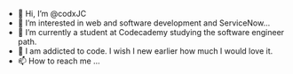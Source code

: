 - 👋 Hi, I’m @codxJC
- 👀 I’m interested in web and software development and ServiceNow...
- 🌱 I’m currently a student at Codecademy studying the software engineer path.
- 💞️ I am addicted to code. I wish I new earlier how much I would love it. 
- 📫 How to reach me ...

<!---
codxJC/codxJC is a ✨ special ✨ repository because its `README.md` (this file) appears on your GitHub profile.
You can click the Preview link to take a look at your changes.
--->
